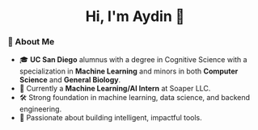 <h1 align="center">Hi, I'm Aydin 👋</h1>

### 🧠 About Me

- 🎓 **UC San Diego** alumnus with a degree in Cognitive Science with a specialization in **Machine Learning** and minors in both **Computer Science** and **General Biology**.
- 🧪 Currently a **Machine Learning/AI Intern** at Soaper LLC.
- 🛠️ Strong foundation in machine learning, data science, and backend engineering.
- 🚀 Passionate about building intelligent, impactful tools.
